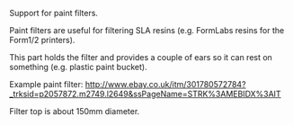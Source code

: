 Support for paint filters.

Paint filters are useful for filtering SLA resins (e.g. FormLabs resins for the Form1/2 printers).

This part holds the filter and provides a couple of ears so it can rest on something (e.g. plastic paint bucket).

Example paint filter: http://www.ebay.co.uk/itm/301780572784?_trksid=p2057872.m2749.l2649&ssPageName=STRK%3AMEBIDX%3AIT

Filter top is about 150mm diameter.